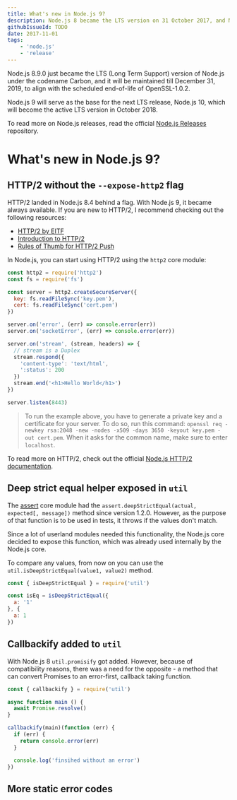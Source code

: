 ```yaml
---
title: What's new in Node.js 9?
description: Node.js 8 became the LTS version on 31 October 2017, and Node.js 9 became the current Node.js version
githubIssueId: TODO
date: 2017-11-01
tags:
    - 'node.js'
    - 'release'
---
```


Node.js 8.9.0 just became the LTS (Long Term Support) version of Node.js under the codename  Carbon, and it will be maintained till December 31, 2019, to align with the scheduled end-of-life of OpenSSL-1.0.2.

Node.js 9 will serve as the base for the next LTS release, Node.js 10, which will become the active LTS version in October 2018.

To read more on Node.js releases, read the official [Node.js Releases](https://github.com/nodejs/Release) repository.

# What's new in Node.js 9?

## HTTP/2 without the `--expose-http2` flag

HTTP/2 landed in Node.js 8.4 behind a flag. With Node.js 9, it became always available. If you are
new to  HTTP/2, I recommend checking out the following resources:

* [HTTP/2 by EITF](https://http2.github.io/)
* [Introduction to HTTP/2](https://developers.google.com/web/fundamentals/performance/http2/)
* [Rules of Thumb for HTTP/2 Push](https://docs.google.com/document/d/1K0NykTXBbbbTlv60t5MyJvXjqKGsCVNYHyLEXIxYMv0/edit)

In Node.js, you can start using HTTP/2 using the `http2` core module:

```javascript
const http2 = require('http2')
const fs = require('fs')

const server = http2.createSecureServer({
  key: fs.readFileSync('key.pem'),
  cert: fs.readFileSync('cert.pem')
})

server.on('error', (err) => console.error(err))
server.on('socketError', (err) => console.error(err))

server.on('stream', (stream, headers) => {
  // stream is a Duplex
  stream.respond({
    'content-type': 'text/html',
    ':status': 200
  })
  stream.end('<h1>Hello World</h1>')
})

server.listen(8443)
```

> To run the example above, you have to generate a private key and a certificate for your server. To do so, run this command: `openssl req -newkey rsa:2048 -new -nodes -x509 -days 3650 -keyout key.pem -out cert.pem`. When it asks for the common name, make sure to enter `localhost`.

To read more on HTTP/2, check out the official [Node.js HTTP/2 documentation](https://nodejs.org/api/http2.html).

## Deep strict equal helper exposed in `util`

The [assert]() core module had the `assert.deepStrictEqual(actual, expected[, message])` method since version 1.2.0. However, as the purpose of that function is to be used in tests, it throws if the values don't match.

Since a lot of userland modules needed this functionality, the Node.js core decided to expose this function, which was already used internally by the Node.js core.

To compare any values, from now on you can use the `util.isDeepStrictEqual(value1, value2)` method.

```javascript
const { isDeepStrictEqual } = require('util')

const isEq = isDeepStrictEqual({
  a: '1'
}, {
  a: 1
})
```

## Callbackify added to `util`

With Node.js 8 `util.promisify` got added. However, because of compatibility reasons, there was a need for the opposite - a method that can convert Promises to an error-first, callback taking function.

```javascript
const { callbackify } = require('util')

async function main () {
  await Promise.resolve()
}

callbackify(main)(function (err) {
  if (err) {
    return console.error(err)
  }

  console.log('finsihed without an error')
})
```


## More static error codes
